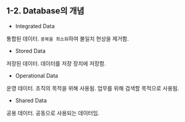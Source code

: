 ## 1-2. Database의 개념

- Integrated Data

통합된 데이터. `중복을 최소화`하여 불일치 현상을 제거함.


- Stored Data

저장된 데이터. 데이터를 저장 장치에 저장함.


- Operational Data

운영 데이터. 조직의 목적을 위해 사용됨. 업무를 위해 검색할 목적으로 사용됨.


- Shared Data

공용 데이터. 공동으로 사용되는 데이터임.
